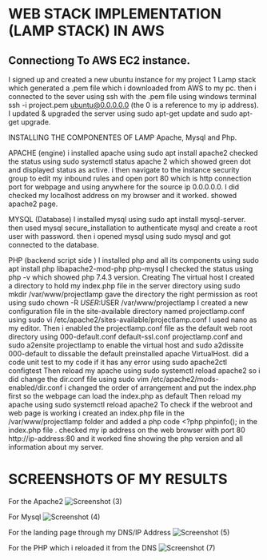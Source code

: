 # WEB STACK IMPLEMENTATION (LAMP STACK) IN AWS

## Connectiong To AWS EC2 instance.
I signed up and created a new ubuntu instance for my project 1 Lamp stack which generated a .pem file which i downloaded from AWS to my pc.
then i connected to the sever using ssh with the .pem file using windows terminal ssh -i project.pem ubuntu@0.0.0.0.0 (the 0 is a reference to my ip address).
I updated & upgraded the server using sudo apt-get update and sudo apt-get upgrade.

INSTALLING THE COMPONENTES OF LAMP Apache, Mysql and Php.

APACHE (engine)
i installed apache using sudo apt install apache2
checked the status using sudo systemctl status apache 2 which showed green dot and displayed status as active.
i then navigate to the instance security group to edit my inbound rules and open port 80 which is http connection port for webpage and using anywhere for the source ip 0.0.0.0.0.
I did checked my localhost address on my browser and it worked. showed apache2 page.

MYSQL (Database)
I installed mysql using sudo apt install mysql-server.
then used mysql secure_installation to authenticate mysql and create a root user with password.
then i opened mysql using sudo mysql and got connected to the database.

PHP (backend script side )
I installed php and all its components using sudo apt install php libapache2-mod-php php-mysql
I checked the status using php -v which showed php 7.4.3 version.
Creating The virtual host
I created a directory to hold my index.php file in the server directory using sudo mkdir /var/www/projectlamp
gave the directory the right permission as root using sudo chown -R $USER:$USER /var/www/projectlamp
I created a new configuration file in the site-available directory named projectlamp.conf using sudo vi /etc/apache2/sites-available/projectlamp.conf
I used nano as my editor.
Then i enabled the projectlamp.conf file as the default web root directory using 000-default.conf default-ssl.conf projectlamp.conf and sudo a2ensite projectlamp to enable the virtual host and sudo a2dissite 000-default to dissable the default preinstalled apache VirtualHost.
did a code unit test to my code if it has any error using sudo apache2ctl configtest
Then reload my apache using sudo systemctl reload apache2
so i did change the dir.conf file using sudo vim /etc/apache2/mods-enabled/dir.conf i changed the order of arrangement and put the index.php first so the webpage can load the index.php as default
Then reload my apache using sudo systemctl reload apache2
To check if the webroot and web page is working i created an index.php file in the /var/www/projectlamp folder and added a php code <?php phpinfo(); in the index.php file .
checked my ip address on the web browser with port 80 http://ip-address:80 and it worked fine showing the php version and all information about my server.

# SCREENSHOTS OF MY RESULTS

For the Apache2
![Screenshot (3)](https://user-images.githubusercontent.com/88409151/157458303-36df710c-1f24-4a33-bc4c-243d04bd0fa1.png)

For Mysql
![Screenshot (4)](https://user-images.githubusercontent.com/88409151/157459558-78d54dbb-ee6e-48cd-a64e-f9bb3e1494df.png)

For the landing page through my DNS/IP Address
![Screenshot (5)](https://user-images.githubusercontent.com/88409151/157459890-7338f3df-c085-4e5a-994f-9b440f81a30a.png)

For the PHP 
which i reloaded it from the DNS 
![Screenshot (7)](https://user-images.githubusercontent.com/88409151/157460024-082b17ec-120c-4207-87bc-7d52b4253a34.png)



